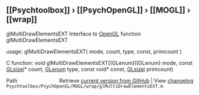 ## [[Psychtoolbox]] &#8250; [[PsychOpenGL]] &#8250; [[MOGL]] &#8250; [[wrap]]

glMultiDrawElementsEXT  Interface to [OpenGL](OpenGL) function glMultiDrawElementsEXT  
  
usage:  glMultiDrawElementsEXT( mode, count, type, const, primcount )  
  
C function:  void glMultiDrawElementsEXT[(GLenum]((GLenum) mode, const [GLsizei](GLsizei)\* count, [GLenum](GLenum) type, const void\* const, [GLsizei](GLsizei) primcount)  




<div class="code_header" style="text-align:right;">
  <span style="float:left;">Path&nbsp;&nbsp;</span> <span class="counter">Retrieve <a href=
  "https://raw.github.com/Psychtoolbox-3/Psychtoolbox-3/beta/Psychtoolbox/PsychOpenGL/MOGL/wrap/glMultiDrawElementsEXT.m">current version from GitHub</a> | View <a href=
  "https://github.com/Psychtoolbox-3/Psychtoolbox-3/commits/beta/Psychtoolbox/PsychOpenGL/MOGL/wrap/glMultiDrawElementsEXT.m">changelog</a></span>
</div>
<div class="code">
  <code>Psychtoolbox/PsychOpenGL/MOGL/wrap/glMultiDrawElementsEXT.m</code>
</div>

